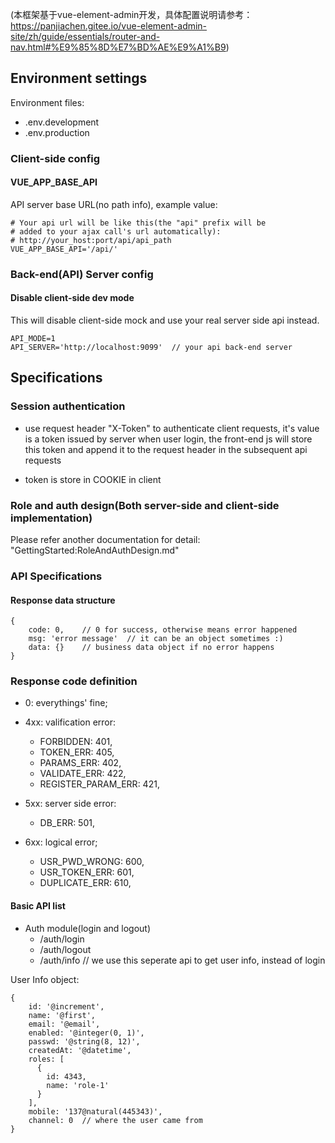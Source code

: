 (本框架基于vue-element-admin开发，具体配置说明请参考：https://panjiachen.gitee.io/vue-element-admin-site/zh/guide/essentials/router-and-nav.html#%E9%85%8D%E7%BD%AE%E9%A1%B9)

## Environment settings

Environment files:

- .env.development
- .env.production


### Client-side config

#### VUE_APP_BASE_API

API server base URL(no path info), example value: 

```shell
# Your api url will be like this(the "api" prefix will be 
# added to your ajax call's url automatically): 
# http://your_host:port/api/api_path
VUE_APP_BASE_API='/api/'  
```

### Back-end(API) Server config

#### Disable client-side dev mode

This will disable client-side mock and use your real server side api instead.

```shell
API_MODE=1
API_SERVER='http://localhost:9099'  // your api back-end server
```


## Specifications

### Session authentication

- use request header "X-Token" to authenticate client requests, it's value is a token issued by server when user login, the front-end js will store this token and append it to the request header in the subsequent api requests

- token is store in COOKIE in client

### Role and auth design(Both server-side and client-side implementation)
Please refer another documentation for detail: "GettingStarted:RoleAndAuthDesign.md"

### API Specifications

#### Response data structure

```
{
    code: 0,    // 0 for success, otherwise means error happened
    msg: 'error message'  // it can be an object sometimes :)
    data: {}    // business data object if no error happens
}
```

### Response code definition

- 0: everythings' fine;

- 4xx: valification error:
  - FORBIDDEN: 401,
  - TOKEN_ERR: 405,
  - PARAMS_ERR: 402,
  - VALIDATE_ERR: 422,
  - REGISTER_PARAM_ERR: 421,

- 5xx: server side error:
  - DB_ERR: 501,

- 6xx: logical error; 
  - USR_PWD_WRONG: 600,
  - USR_TOKEN_ERR: 601,
  - DUPLICATE_ERR: 610,

#### Basic API list

- Auth module(login and logout)
  - /auth/login
  - /auth/logout
  - /auth/info  // we use this seperate api to get user info, instead of login

User Info object: 
```
{
    id: '@increment',
    name: '@first',
    email: '@email',
    enabled: '@integer(0, 1)',
    passwd: '@string(8, 12)',
    createdAt: '@datetime',
    roles: [
      {
        id: 4343,
        name: 'role-1'
      }
    ],
    mobile: '137@natural(445343)',
    channel: 0  // where the user came from 
}
```


